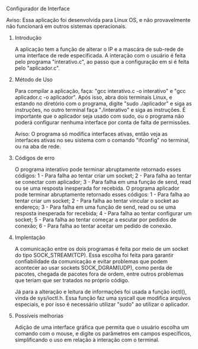 Configurador de Interface

Aviso: Essa aplicação foi desenvolvida para Linux OS, e não provavelmente não funcionará em outros sistemas operacionais.

1. Introdução

	A aplicação tem a função de alterar o IP e a mascára de sub-rede de uma interface de rede especificada. A interação com o usuário é feita pelo programa "interativo.c", ao passo que a configuração em si é feita pelo "aplicador.c".

2. Método de Uso

	Para compilar a aplicação, faça: "gcc interativo.c -o interativo" e "gcc aplicador.c -o aplicador".
	Após isso, abra dois terminais Linux, e estando no diretório com o programa, digite "sudo ./aplicador" e siga as instruções,
	no outro terminal faça "./interativo" e siga as instruções. É importante que o aplicador seja usado com sudo, ou o programa
	não poderá configurar nenhuma interface por conta de falta de permissões.
	
	Aviso: O programa só modifica interfaces ativas, então veja as interfaces ativas no seu sistema com o comando "ifconfig" no terminal, ou na aba de rede.

3. Códigos de erro

	O programa interativo pode terminar abruptamente retornado esses códigos:
		1 - Para falha ao tentar criar um socket;
		2 - Para falha ao tentar se conectar com aplicador;
 		3 - Para falha em uma função de send, read ou se uma resposta inesperada for recebida.
	O programa aplicador pode terminar abruptamente retornado esses códigos:
		1 - Para falha ao tentar criar um socket;
		2 - Para falha ao tentar vincular o socket ao endereço;
 		3 - Para falha em uma função de send, read ou se uma resposta inesperada for recebida;
		4 - Para falha ao tentar configurar um socket;
		5 - Para falha ao tentar começar a escutar por pedidos de conexão;
		6 - Para falha ao tentar aceitar um pedido de conexão.

4. Implentação

	A comunicação entre os dois programas é feita por meio de um socket do tipo SOCK_STREAM(TCP). Essa escolha foi feita para garantir confiabilidade 
	da comunicação e evitar problemas que podem acontecer ao usar sockets SOCK_DGRAM(UDP), como perda de pacotes, chegada de pacotes fora de ordem, 
	entre outros problemas que teriam que ser tratados no próprio código.

	Já para a alteração e leitura de informações foi usada a função ioctl(), vinda de sys/ioctl.h. Essa função faz uma syscall que modifica
	arquivos especiais, e por isso é necessário utilizar "sudo" ao utilizar o aplicador.

5. Possíveis melhorias

	Adição de uma interface gráfica que permita que o usuário escolha um comando com o mouse, e digite os parâmetros em campos específicos,
	simplificando o uso em relação à interação com o terminal.
	